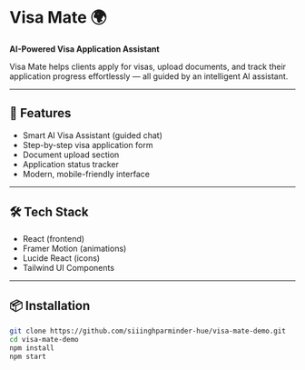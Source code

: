# Visa Mate 🌍  
**AI-Powered Visa Application Assistant**

Visa Mate helps clients apply for visas, upload documents, and track their application progress effortlessly — all guided by an intelligent AI assistant.

---

## 🚀 Features
- Smart AI Visa Assistant (guided chat)
- Step-by-step visa application form
- Document upload section
- Application status tracker
- Modern, mobile-friendly interface

---

## 🛠️ Tech Stack
- React (frontend)
- Framer Motion (animations)
- Lucide React (icons)
- Tailwind UI Components

---

## 📦 Installation
```bash
git clone https://github.com/siiinghparminder-hue/visa-mate-demo.git
cd visa-mate-demo
npm install
npm start
